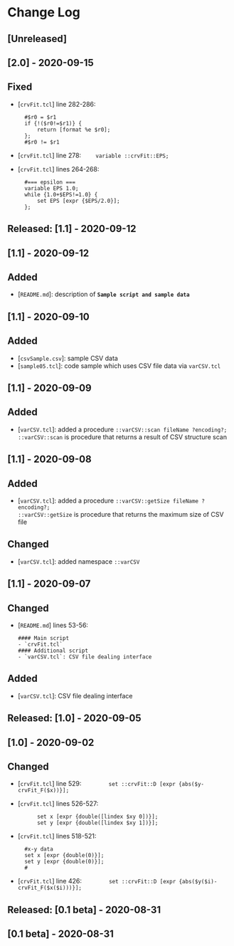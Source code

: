 # Change Log

## [Unreleased]

## [2.0] - 2020-09-15
## Fixed
- [`crvFit.tcl`] line 282-286:

     	#$r0 = $r1
    	if {!($r0!=$r1)} {
    		return [format %e $r0];
    	};
    	#$r0 != $r1

- [`crvFit.tcl`] line 278: ` 	variable ::crvFit::EPS;`

- [`crvFit.tcl`] lines 264-268:

    	#=== epsilon ===
    	variable EPS 1.0;
    	while {1.0+$EPS!=1.0} {
    		set EPS [expr {$EPS/2.0}];
	    };

## Released: [1.1] - 2020-09-12
## [1.1] - 2020-09-12
## Added
- [`README.md`]: description of **`Sample script and sample data`**

## [1.1] - 2020-09-10
## Added
- [`csvSample.csv`]: sample CSV data
- [`sample05.tcl`]: code sample which uses CSV file data via `varCSV.tcl`

## [1.1] - 2020-09-09
## Added
- [`varCSV.tcl`]: added a procedure `::varCSV::scan fileName ?encoding?;`  
  `::varCSV::scan` is procedure that returns a result of CSV structure scan

## [1.1] - 2020-09-08
## Added
- [`varCSV.tcl`]: added a procedure `::varCSV::getSize fileName ?encoding?;`  
  `::varCSV::getSize` is procedure that returns the maximum size of CSV file

## Changed
- [`varCSV.tcl`]: added namespace `::varCSV`

## [1.1] - 2020-09-07
## Changed
- [`README.md`] lines 53-56:

      #### Main script
      - `crvFit.tcl`
      #### Additional script
      - `varCSV.tcl`: CSV file dealing interface

## Added
- [`varCSV.tcl`]: CSV file dealing interface

## Released: [1.0] - 2020-09-05
## [1.0] - 2020-09-02
## Changed
- [`crvFit.tcl`] line 529: `		set ::crvFit::D [expr {abs($y-crvFit_F($x))}];`
- [`crvFit.tcl`] lines 526-527:

      		set x [expr {double([lindex $xy 0])}];
      		set y [expr {double([lindex $xy 1])}];
  
- [`crvFit.tcl`] lines 518-521:

      	#x-y data
      	set x [expr {double(0)}];
      	set y [expr {double(0)}];
      	#
      
- [`crvFit.tcl`] line 426: `		set ::crvFit::D [expr {abs($y($i)-crvFit_F($x($i)))}];`

## Released: [0.1 beta] - 2020-08-31
## [0.1 beta] - 2020-08-31
